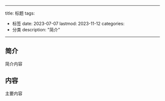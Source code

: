 
---
title: 标题
tags:
  - 标签
date: 2023-07-07
lastmod: 2023-11-12
categories:
  - 分类
description: "简介"
---



## 简介


简介内容



## 内容

主要内容